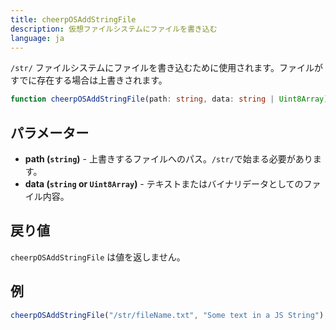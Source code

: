 ```yaml
---
title: cheerpOSAddStringFile
description: 仮想ファイルシステムにファイルを書き込む
language: ja
---
```


`/str/` ファイルシステムにファイルを書き込むために使用されます。ファイルがすでに存在する場合は上書きされます。

```ts
function cheerpOSAddStringFile(path: string, data: string | Uint8Array): void;
```

## パラメーター

- **path (`string`)** - 上書きするファイルへのパス。`/str/`で始まる必要があります。
- **data (`string` or `Uint8Array`)** - テキストまたはバイナリデータとしてのファイル内容。

## 戻り値

`cheerpOSAddStringFile` は値を返しません。

## 例

```js
cheerpOSAddStringFile("/str/fileName.txt", "Some text in a JS String");
```
